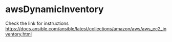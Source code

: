 # awsDynamicInventory

Check the link for instructions
https://docs.ansible.com/ansible/latest/collections/amazon/aws/aws_ec2_inventory.html

